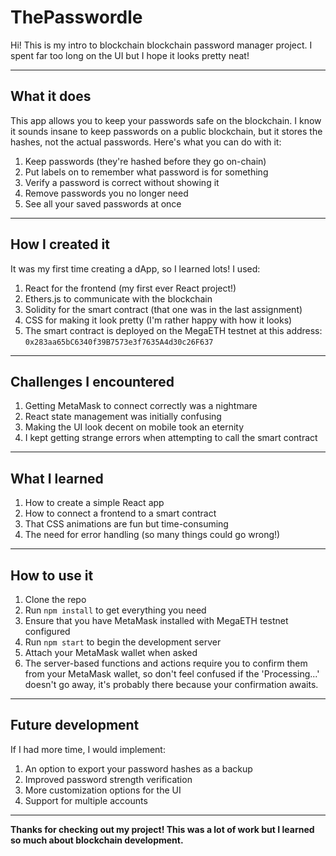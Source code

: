 # **ThePasswordle**
Hi! This is my intro to blockchain  blockchain password manager project. I spent far too long on the UI but I hope it looks pretty neat!
***

## **What it does**

This app allows you to keep your passwords safe on the blockchain. I know it sounds insane to keep passwords on a public blockchain, but it stores the hashes, not the actual passwords. Here's what you can do with it:

1. Keep passwords (they're hashed before they go on-chain)
2. Put labels on to remember what password is for something
3. Verify a password is correct without showing it
4. Remove passwords you no longer need
5. See all your saved passwords at once
***
   
## **How I created it**

It was my first time creating a dApp, so I learned lots! I used:

1. React for the frontend (my first ever React project!)
2. Ethers.js to communicate with the blockchain
3. Solidity for the smart contract (that one was in the last assignment)
4. CSS for making it look pretty (I'm rather happy with how it looks)
5. The smart contract is deployed on the MegaETH testnet at this address: `0x283aa65bC6340f39B7573e3f7635A4d30c26F637`
***

## **Challenges I encountered**

1. Getting MetaMask to connect correctly was a nightmare
2. React state management was initially confusing
3. Making the UI look decent on mobile took an eternity
4. I kept getting strange errors when attempting to call the smart contract
***
   
## **What I learned**

1. How to create a simple React app
2. How to connect a frontend to a smart contract
3. That CSS animations are fun but time-consuming
4. The need for error handling (so many things could go wrong!)
***

## **How to use it**

1. Clone the repo
2. Run `npm install` to get everything you need
3. Ensure that you have MetaMask installed with MegaETH testnet configured
4. Run `npm start` to begin the development server
5. Attach your MetaMask wallet when asked
6. The server-based functions and actions require you to confirm them from your MetaMask wallet, so don't feel confused if the 'Processing...' doesn't go away, it's probably there because your confirmation awaits.
***

## **Future development**

If I had more time, I would implement:
1. An option to export your password hashes as a backup
2. Improved password strength verification
3. More customization options for the UI
4. Support for multiple accounts
***

**Thanks for checking out my project! This was a lot of work but I learned so much about blockchain development.**
